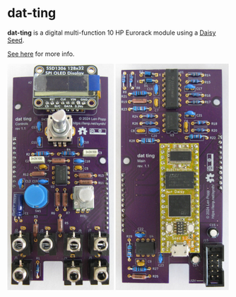 # dat-ting

**dat-ting** is a digital multi-function 10 HP Eurorack module using a [Daisy Seed](https://electro-smith.com/products/daisy-seed).

[See here](https://lenp.net/synth/dat-ting/hardware.html) for more info.

<a href="board.jpg"><img src="board.jpg"></a>
<a href="board2.jpg"><img src="board2.jpg"></a>
